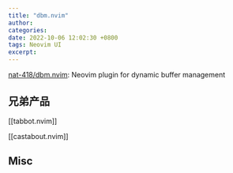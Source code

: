 ```yaml
---
title: "dbm.nvim"
author: 
categories: 
date: 2022-10-06 12:02:30 +0800
tags: Neovim UI
excerpt: 
---
```







[nat-418/dbm.nvim](https://github.com/nat-418/dbm.nvim): Neovim plugin for dynamic buffer management





## 兄弟产品

[[tabbot.nvim]]

[[castabout.nvim]]


## Misc







